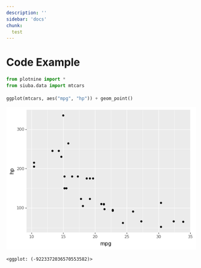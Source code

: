 ```yaml
---
description: ''
sidebar: 'docs'
chunk: 
  test
---
```

# Code Example


```python
from plotnine import *
from siuba.data import mtcars

ggplot(mtcars, aes("mpg", "hp")) + geom_point()
```


![png](01-minimal-code_files/01-minimal-code_2_0.png)





    <ggplot: (-9223372036570553582)>


